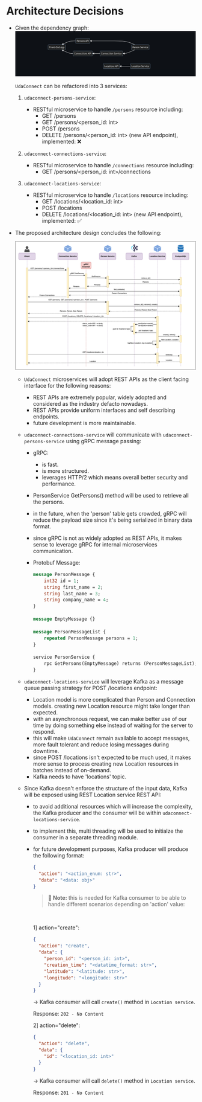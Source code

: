 <!-- markdownlint-configure-file {
  "MD033": false,
  "MD041": false
} -->

# Architecture Decisions

- Given the dependency graph:
  ![udaconnect dependency graph][dpendency-graph]

  `UdaConnect` can be refactored into 3 services:

  1. `udaconnect-persons-service`:

     - RESTful microservice to handle `/persons` resource including:
       - GET /persons
       - GET /persons/<person_id: int>
       - POST /persons
       - DELETE /persons/<person_id: int> (new API endpoint), implemented: ❌

  2. `udaconnect-connections-service`:

     - RESTful microservice to handle `/connections` resource including:
       - GET /persons/<person_id: int>/connections

  3. `udaconnect-locations-service`:
     - RESTful microservice to handle `/locations` resource including:
       - GET /locations/<location_id: int>
       - POST /locations
       - DELETE /locations/<location_id: int> (new API endpoint), implemented: ✅

- The proposed architecture design concludes the following:

  ![udaconnect architecture design][arch-design]

  - `UdaConnect` microservices will adopt REST APIs as the client facing interface for the following reasons:

    - REST APIs are extremely popular, widely adopted and considered as the industry defacto nowadays.
    - REST APIs provide uniform interfaces and self describing endpoints.
    - future development is more maintainable.

  - `udaconnect-connections-service` will communicate with `udaconnect-persons-service` using gRPC message passing:

    - gRPC:
      - is fast.
      - is more structured.
      - leverages HTTP/2 which means overall better security and performance.
    - PersonService GetPersons() method will be used to retrieve all the persons.
    - in the future, when the 'person' table gets crowded, gRPC will reduce the payload size since it's being serialized in binary data format.
    - since gRPC is not as widely adopted as REST APIs, it makes sense to leverage gRPC for internal microservices communication.

    - Protobuf Message:

      ```proto
      message PersonMessage {
          int32 id = 1;
          string first_name = 2;
          string last_name = 3;
          string company_name = 4;
      }

      message EmptyMessage {}

      message PersonMessageList {
          repeated PersonMessage persons = 1;
      }

      service PersonService {
          rpc GetPersons(EmptyMessage) returns (PersonMessageList);
      }
      ```

  - `udaconnect-locations-service` will leverage Kafka as a message queue passing strategy for POST /locations endpoint:

    - Location model is more complicated than Person and Connection models. creating new Location resource might take longer than expected.
    - with an asynchronous request, we can make better use of our time by doing something else instead of waiting for the server to respond.
    - this will make `UdaConnect` remain available to accept messages, more fault tolerant and reduce losing messages during downtime.
    - since POST /locations isn't expected to be much used, it makes more sense to process creating new Location resources in batches instead of on-demand.
    - Kafka needs to have 'locations' topic.

  - Since Kafka doesn't enforce the structure of the input data, Kafka will be exposed using REST Location service REST API:

    - to avoid additional resources which will increase the complexity, the Kafka producer and the consumer will be within `udaconnect-locations-service`.
    - to implement this, multi threading will be used to initialze the consumer in a separate threading module.
    - for future development purposes, Kafka producer will produce the following format:

      ```json
      {
        "action": "<action_enum: str>",
        "data": "<data: obj>"
      }
      ```

      > :memo: **Note:** this is needed for Kafka consumer to be able to handle different scenarios depending on 'action' value:

      <br />

      1] action="create":

      ```json
      {
        "action": "create",
        "data": {
          "person_id": "<person_id: int>",
          "creation_time": "<datatime_format: str>",
          "latitude": "<latitude: str>",
          "longitude": "<longitude: str>"
        }
      }
      ```

      -> Kafka consumer will call `create()` method in `Location service`.

      Response: `202 - No Content`

      2] action="delete":

      ```json
      {
        "action": "delete",
        "data": {
          "id": "<location_id: int>"
        }
      }
      ```

      -> Kafka consumer will call `delete()` method in `Location service`.

      Response: `201 - No Content`

[dpendency-graph]: ./assets/imgs/dependency-graph-simple.png
[arch-design]: ./architecture_design.png
